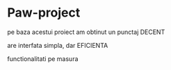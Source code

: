 # Paw-project
pe baza acestui proiect am obtinut un punctaj DECENT 

are interfata simpla, dar EFICIENTA

functionalitati pe masura
